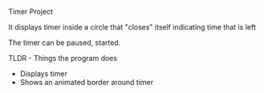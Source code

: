 Timer Project

It displays timer inside a circle that "closes" itself indicating time that is left

The timer can be paused, started.

TLDR - Things the program does
* Displays timer
* Shows an animated border around timer